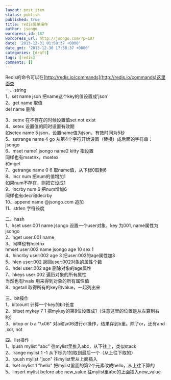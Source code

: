 ```yaml
---
layout: post_item
status: publish
published: true
title: redis简单操作
author: jsongo
wordpress_id: 187
wordpress_url: http://jsongo.com/?p=187
date: '2013-12-31 01:58:37 +0800'
date_gmt: '2013-12-30 17:58:37 +0800'
categories: [draft]
tags: [redis]
comments: []
---
```

Redis的命令可以在[http://redis.io/commands](http://redis.io/commands)这里面查  
一、string  
1、set name json   把name这个key的值设置成'json'  
2、get name 取值  
  del name  删除


3、setnx  在不存在的时候设置值set not exist  
4、setex 设置值的同时设置有效期  
  如setex name 5 json，设置name值为json，有效时间为5秒  
5、setrange name 4 go  从第4个字符开始设置（替换）成后面的字符串：jsongo  
6、mset name1 jsongo name2 kitty   指设置  
  同样也有msetnx，msetex  
  和mget  
7、getrange name 0 6   取name值，从下标0取到6  
8、incr num  把num的值增加1  
  如果num不存在，则把它设成1  
9、incrby num 6     把num增加6  
  同样也有decr和decrby  
10、append name @jsongo.com      追加  
11、strlen  字符长度  

二、hash  
1、hset user:001 name jsongo    设置一个user对象，key 为001, name属性为jsongo  
2、hget user:001 name  
3、同样也有hsetnx  
  hmset user:002 name jsongo age 10 sex 1  
4、hincrby user:002 age 3    把user:002的age属性加3  
5、hlen user:002    返回user:002对象的属性个数  
6、hdel user:002 age   删除对象的age属性  
7、hkeys user:002    遍历对象的所有属性  
  当然也有hvals   用来得到对象的所有属性值  
8、hgetall  取得所有的key和value，一起列出来  

三、bit操作  
1、bitcount 计算一个key的bit长度  
2、bitset mykey 7 1      把mykey的第8位设置成1（注意这里的位置是从左算到右的）  
3、bitop or b a "\x06"     对a和\x06进行or操作，结果存到b里。除了or，还有and ,xor, not  

四、list操作  
1、lpush mylist "abc"   往mylist里推入abc，从下往上，类似stack  
2、lrange mylist 1 -1    从下标为1的取到最后一个（从上往下取的）  
3、rpush mylist "json"   往mylist里从上面插入  
4、lset mylist 1 "hello"   把mylist里面的第2个元素改成hello，从上往下算的  
5、linsert mylist before abc new_value    往mylist里abc的上面插入new_value  